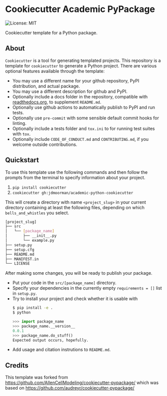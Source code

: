 # Cookiecutter Academic PyPackage

![License: MIT](https://img.shields.io/badge/License-MIT-blue.svg)

Cookiecutter template for a Python package.

## About
`Cookiecutter` is a tool for generating templated projects.
This repository is a template for `cookiecutter` to generate a Python project. 
There are various optional features available through the template:
* You may use a different name for your github repository, PyPI distribution, and actual package.
* You may use a different description for github and PyPI.
* Optionally include a docs folder in the repository, compatible with [readthedocs.org](https://readthedocs.org/), to supplement `README.md`.
* Optionally use github actions to automatically publish to PyPI and run tests.
* Optionally use `pre-commit` with some sensible default commit hooks for linting.
* Optionally include a tests folder and `tox.ini` to for running test suites with `tox`.
* Optionally include `CODE_OF_CONDUCT.md` and `CONTRIBUTING.md`, if you welcome outside contributions.

## Quickstart
To use this template use the following commands and then follow the prompts from the terminal to specify information about your project.

1. `pip install cookiecutter`
2. `cookiecutter gh:jdmoorman/academic-python-cookiecutter`

This will create a directory with name `<project_slug>` in your current directory containing at least the following files, depending on which `bells_and_whistles` you select.

```bash
[project_slug]
├── src
│   └── [package_name]
│       ├── __init__.py
│       └── example.py
├── setup.py
├── setup.cfg
├── README.md
├── MANIFEST.in
└── LICENSE
```

After making some changes, you will be ready to publish your package.
* Put your code in the `src/[package_name]` directory. 
* Specify your dependencies in the currently empty `requirements = []` list in `setup.py`. 
* Try to install your project and check whether it is usable with
  ```bash
  $ pip install -e .
  $ python
  ```
  ```python
  >>> import package_name
  >>> package_name.__version__
  0.0.1
  >>> package_name.do_stuff()
  Expected output occurs, hopefully.
  ```
* Add usage and citation instrutions to `README.md`.


## Credits

This template was forked from https://github.com/AllenCellModeling/cookiecutter-pypackage/ which was based on https://github.com/audreyr/cookiecutter-pypackage/
